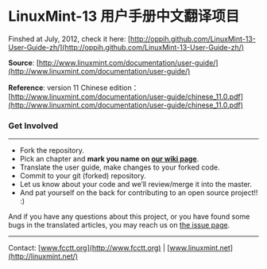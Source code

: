 LinuxMint-13 用户手册中文翻译项目
==========================

Finshed at July, 2012, check it here: [http://oppih.github.com/LinuxMint-13-User-Guide-zh/](http://oppih.github.com/LinuxMint-13-User-Guide-zh/)


**Source**: [http://www.linuxmint.com/documentation/user-guide/](http://www.linuxmint.com/documentation/user-guide/)

**Reference**: version 11 Chinese edition： [http://www.linuxmint.com/documentation/user-guide/chinese_11.0.pdf](http://www.linuxmint.com/documentation/user-guide/chinese_11.0.pdf)


### Get Involved

----

- Fork the repository.
- Pick an chapter and **mark you name on [our wiki page](https://github.com/oppih/LinuxMint-13-User-Guide-zh/wiki)**.
- Translate the user guide, make changes to your forked code.
- Commit to your git (forked) repository.
- Let us know about your code and we’ll review/merge it into the master.
- And pat yourself on the back for contributing to an open source project!!  :)
 
And if you have any questions about this project, or you have found some bugs in the translated articles, you may reach us on [the issue page](https://github.com/oppih/LinuxMint-13-User-Guide-zh/issues).

----
Contact: [www.fcctt.org](http://www.fcctt.org) | [www.linuxmint.net](http://linuxmint.net/)